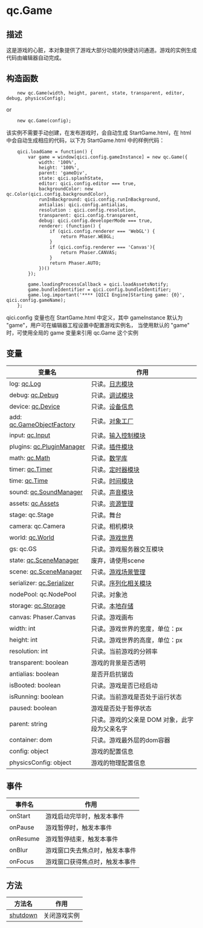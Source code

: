 # qc.Game

## 描述
这是游戏的心脏，本对象提供了游戏大部分功能的快捷访问通道。游戏的实例生成代码由编辑器自动完成。

## 构造函数
````
    new qc.Game(width, height, parent, state, transparent, editor, debug, physicsConfig);
````
or
````
    new qc.Game(config);
````
该实例不需要手动创建，在发布游戏时，会自动生成 StartGame.html，在 html 中会自动生成相应的代码，以下为 StartGame.html 中的样例代码：
````
    qici.loadGame = function() {
        var game = window[qici.config.gameInstance] = new qc.Game({
            width: '100%',
            height: '100%',
            parent: 'gameDiv',
            state: qici.splashState,
            editor: qici.config.editor === true,
            backgroundColor: new qc.Color(qici.config.backgroundColor),
            runInBackground: qici.config.runInBackground,
            antialias: qici.config.antialias,
            resolution : qici.config.resolution,
            transparent: qici.config.transparent,
            debug: qici.config.developerMode === true,
            renderer: (function() {
                if (qici.config.renderer === 'WebGL') {
                    return Phaser.WEBGL;
                }
                if (qici.config.renderer === 'Canvas'){
                    return Phaser.CANVAS;
                }
                return Phaser.AUTO;
            })()
        });
    
        game.loadingProcessCallback = qici.loadAssetsNotify;
        game.bundleIdentifier = qici.config.bundleIdentifier;
        game.log.important('**** [QICI Engine]Starting game: {0}', qici.config.gameName);
    };
````
qici.config 变量也在 StartGame.html 中定义，其中 gameInstance 默认为 "game"，用户可在编辑器工程设置中配置游戏实例名，
当使用默认的 "game" 时，可使用全局的 game 变量来引用 qc.Game 这个实例

## 变量
| 变量名 | 作用 |
| ------------- |-------------|
| log: [qc.Log](../log/README.md) | 只读。[日志模块](../log/README.md) |
| debug: [qc.Debug](../debug/README.md) | 只读。[调试模块](../debug/README.md) |
| device: [qc.Device](../device/README.md) | 只读。[设备信息](../device/README.md) |
| add: [qc.GameObjectFactory](../gameobject/GameObjectFactory.md) | 只读。[对象工厂](../gameobject/GameObjectFactory.md) |
| input: [qc.Input](../input/README.md) | 只读。[输入控制模块](../input/README.md) |
| plugins: [qc.PluginManager](../plugin/README.md) | 只读。[插件模块](../plugin/README.md) |
| math: [qc.Math](../math/README.md) | 只读。[数学库](../math/README.md) |
| timer: [qc.Timer](../timer/README.md) | 只读。[定时器模块](../timer/README.md) |
| time: [qc.Time](../time/README.md) | 只读。[时间模块](../time/README.md) |
| sound: [qc.SoundManager](../soundmanager/README.md) | 只读。[声音模块](../soundmanager/README.md) |
| assets: [qc.Assets](../assets/README.md) | 只读。[资源管理](../assets/README.md) |
| stage: qc.Stage| 只读。舞台 |
| camera: qc.Camera | 只读。相机模块 |
| world: [qc.World](../world/README.md) | 只读。[游戏世界](../world/README.md) |
| gs: qc.GS | 只读。游戏服务器交互模块 |
| state: [qc.SceneManager](../state/README.md) | 废弃，请使用scene |
| scene: [qc.SceneManager](../state/README.md) | 只读。[游戏场景管理](../state/README.md) |
| serializer: [qc.Serializer](../serializer/README.md) | 只读。[序列化相关模块](../serializer/README.md) |
| nodePool: qc.NodePool | 只读。对象池 |
| storage: [qc.Storage](../storage/README.md) | 只读。[本地存储](../storage/README.md) |
| canvas: Phaser.Canvas | 只读。游戏画布 |
| width: int | 只读。游戏世界的宽度，单位：px |
| height: int | 只读。游戏世界的高度，单位：px |
| resolution: int | 只读。当前游戏的分辨率 |
| transparent: boolean | 游戏的背景是否透明 |
| antialias: boolean | 是否开启抗锯齿 |
| isBooted: boolean | 只读。游戏是否已经启动 |
| isRunning: boolean | 只读。当前游戏是否处于运行状态 |
| paused: boolean | 游戏是否处于暂停状态 |
| parent: string | 只读。游戏的父亲是 DOM 对象，此字段为父亲名字 |
| container: dom | 只读。游戏最外层的dom容器 |
| config: object | 游戏的配置信息 |
| physicsConfig: object | 游戏的物理配置信息 |

## 事件
| 事件名 | 作用 |
| ------------- |-------------|
| onStart | 游戏启动完毕时，触发本事件 |
| onPause | 游戏暂停时，触发本事件 |
| onResume | 游戏暂停结束，触发本事件 |
| onBlur | 游戏窗口失去焦点时，触发本事件 |
| onFocus | 游戏窗口获得焦点时，触发本事件 |


## 方法
| 方法名 | 作用 |
| ------------- |-------------|
| [shutdown](shutdown.md) | 关闭游戏实例 |
